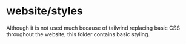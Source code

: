# website/styles

Although it is not used much because of tailwind replacing basic CSS throughout the website, this folder contains basic styling.
